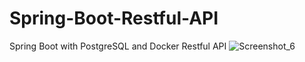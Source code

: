 # Spring-Boot-Restful-API
Spring Boot with PostgreSQL and Docker Restful API
![Screenshot_6](https://user-images.githubusercontent.com/10477308/202949379-fb5507e8-a89d-4bb0-9558-612f067d0a47.png)
